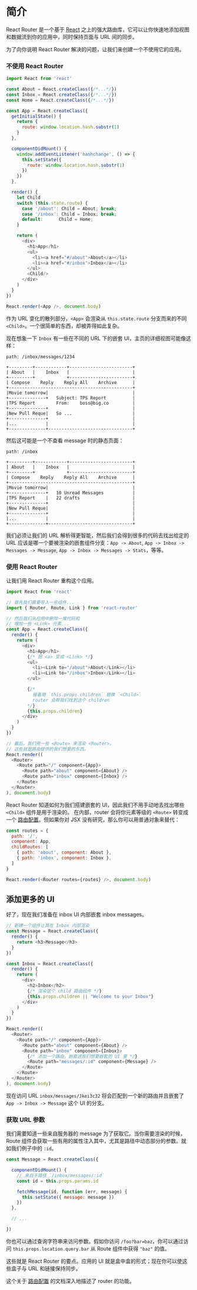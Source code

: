 # 简介

React Router 是一个基于 [React](http://facebook.github.io/react/)  之上的强大路由库，它可以让你快速地添加视图和数据流到你的应用中，同时保持页面与 URL 间的同步。

为了向你说明 React Router 解决的问题，让我们来创建一个不使用它的应用。

### 不使用 React Router

```js
import React from 'react'

const About = React.createClass({/*...*/})
const Inbox = React.createClass({/*...*/})
const Home = React.createClass({/*...*/})

const App = React.createClass({
  getInitialState() {
    return {
      route: window.location.hash.substr(1)
    }
  },

  componentDidMount() {
    window.addEventListener('hashchange', () => {
      this.setState({
        route: window.location.hash.substr(1)
      })
    })
  },

  render() {
    let Child
    switch (this.state.route) {
      case '/about': Child = About; break;
      case '/inbox': Child = Inbox; break;
      default:      Child = Home;
    }

    return (
      <div>
        <h1>App</h1>
        <ul>
          <li><a href="#/about">About</a></li>
          <li><a href="#/inbox">Inbox</a></li>
        </ul>
        <Child/>
      </div>
    )
  }
})

React.render(<App />, document.body)
```

作为 URL 变化的散列部分，`<App>` 会渲染从 `this.state.route` 分支而来的不同 `<Child>`。一个很简单的东西，却被弄得如此复杂。

现在想象一下 `Inbox` 有一些在不同的 URL 下的嵌套 UI，主页的详细视图可能像这样：

```
path: /inbox/messages/1234

+---------+------------+------------------------+
| About   |    Inbox   |                        |
+---------+            +------------------------+
| Compose    Reply    Reply All    Archive      |
+-----------------------------------------------+
|Movie tomorrow|                                |
+--------------+   Subject: TPS Report          |
|TPS Report        From:    boss@big.co         |
+--------------+                                |
|New Pull Reque|   So ...                       |
+--------------+                                |
|...           |                                |
+--------------+--------------------------------+
```

然后这可能是一个不查看 message 时的静态页面：

```
path: /inbox

+---------+------------+------------------------+
| About   |    Inbox   |                        |
+---------+            +------------------------+
| Compose    Reply    Reply All    Archive      |
+-----------------------------------------------+
|Movie tomorrow|                                |
+--------------+   10 Unread Messages           |
|TPS Report    |   22 drafts                    |
+--------------+                                |
|New Pull Reque|                                |
+--------------+                                |
|...           |                                |
+--------------+--------------------------------+
```

我们必须让我们的 URL 解析得更智能，然后我们会得到很多的代码去找出给定的 URL 应该是哪一个要被渲染的嵌套组件分支：`App -> About`, `App -> Inbox -> Messages -> Message`, `App -> Inbox -> Messages -> Stats`，等等。

### 使用 React Router

让我们用 React Router 重构这个应用。

```js
import React from 'react'

// 首先我们需要导入一些组件...
import { Router, Route, Link } from 'react-router'

// 然后我们从应用中删除一堆代码和
// 增加一些 <Link> 元素...
const App = React.createClass({
  render() {
    return (
      <div>
        <h1>App</h1>
        {/* 把 <a> 变成 <Link> */}
        <ul>
          <li><Link to="/about">About</Link></li>
          <li><Link to="/inbox">Inbox</Link></li>
        </ul>

        {/*
          接着用 `this.props.children` 替换 `<Child>`
          router 会帮我们找到这个 children
        */}
        {this.props.children}
      </div>
    )
  }
})

// 最后，我们用一些 <Route> 来渲染 <Router>。
// 这些就是路由提供的我们想要的东西。
React.render((
  <Router>
    <Route path="/" component={App}>
      <Route path="about" component={About} />
      <Route path="inbox" component={Inbox} />
    </Route>
  </Router>
), document.body)
```

React Router 知道如何为我们搭建嵌套的 UI，因此我们不用手动地去找出哪些 `<Child>` 组件是用于渲染的。 在内部，router 会将你元素等级的 `<Route>` 转变成一个 [路由配置](/docs/Glossary.md#routeconfig)。但如果你对 JSX 没有研究，那么你可以用普通对象来替代：

```js
const routes = {
  path: '/',
  component: App,
  childRoutes: [
    { path: 'about', component: About },
    { path: 'inbox', component: Inbox },
  ]
}

React.render(<Router routes={routes} />, document.body)
```

## 添加更多的 UI

好了，现在我们准备在 inbox UI 内部嵌套 inbox messages。

```js
// 新建一个组件让其在 Inbox 内部渲染
const Message = React.createClass({
  render() {
    return <h3>Message</h3>
  }
})

const Inbox = React.createClass({
  render() {
    return (
      <div>
        <h2>Inbox</h2>
        {/* 渲染这个 child 路由组件 */}
        {this.props.children || "Welcome to your Inbox"}
      </div>
    )
  }
})

React.render((
  <Router>
    <Route path="/" component={App}>
      <Route path="about" component={About} />
      <Route path="inbox" component={Inbox}>
        {/* 添加一个路由，嵌套进我们想要嵌套的 UI 里 */}
        <Route path="messages/:id" component={Message} />
      </Route>
    </Route>
  </Router>
), document.body)
```

现在访问 URL `inbox/messages/Jkei3c32` 将会匹配到一个新的路由并且嵌套了 `App -> Inbox -> Message` 这个 UI 的分支。

### 获取 URL 参数

我们需要知道一些来自服务器的 message 为了获取它。当你需要渲染的时候，Route 组件会获取一些有用的属性注入其中，尤其是路径中动态部分的参数。就如我们例子中的 `:id`。

```js
const Message = React.createClass({

  componentDidMount() {
    // 来自于路径 `/inbox/messages/:id`
    const id = this.props.params.id

    fetchMessage(id, function (err, message) {
      this.setState({ message: message })
    })
  },

  // ...

})
```

你也可以通过查询字符串来访问参数。假如你访问 `/foo?bar=baz`，你可以通过访问 `this.props.location.query.bar` 从 Route 组件中获得 `"baz"` 的值。

这些就是 React Router 的要点。应用的 UI 就是盒中盒的形式；现在你可以使这些盒子与 URL 和链接保持同步。

这个关于 [路由配置](/docs/guides/basics/RouteConfiguration.md) 的文档深入地描述了 router 的功能。
